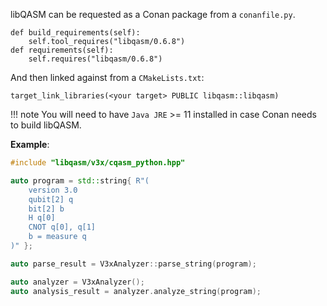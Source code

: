 libQASM can be requested as a Conan package from a `conanfile.py`.

```
def build_requirements(self):
    self.tool_requires("libqasm/0.6.8")
def requirements(self):
    self.requires("libqasm/0.6.8")
```

And then linked against from a `CMakeLists.txt`:

```
target_link_libraries(<your target> PUBLIC libqasm::libqasm)
```

!!! note
    You will need to have `Java JRE` >= 11 installed in case Conan needs to build libQASM.

**Example**:

```cpp
#include "libqasm/v3x/cqasm_python.hpp"

auto program = std::string{ R"(
    version 3.0
    qubit[2] q
    bit[2] b
    H q[0]
    CNOT q[0], q[1]
    b = measure q
)" };

auto parse_result = V3xAnalyzer::parse_string(program);

auto analyzer = V3xAnalyzer();
auto analysis_result = analyzer.analyze_string(program);
```
